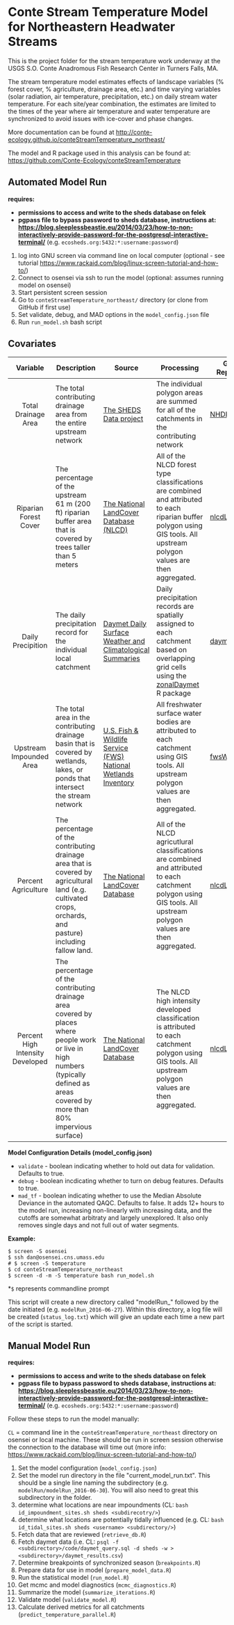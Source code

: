 # Conte Stream Temperature Model for Northeastern Headwater Streams

This is the project folder for the stream temperature work underway at the USGS S.O. Conte Anadromous Fish Research Center in Turners Falls, MA.

The stream temperature model estimates effects of landscape variables (% forest cover, % agriculture, drainage area, etc.) and time varying variables (solar radiation, air temperature, precipitation, etc.) on daily stream water temperature. For each site/year combination, the estimates are limited to the times of the year where air temperature and water temperature are synchronized to avoid issues with ice-cover and phase changes.

More documentation can be found at http://conte-ecology.github.io/conteStreamTemperature_northeast/

The model and R package used in this analysis can be found at: https://github.com/Conte-Ecology/conteStreamTemperature

## Automated Model Run

**requires:**
 * **permissions to access and write to the sheds database on felek**
 * **pgpass file to bypass password to sheds database, instructions at: https://blog.sleeplessbeastie.eu/2014/03/23/how-to-non-interactively-provide-password-for-the-postgresql-interactive-terminal/** (e.g. `ecosheds.org:5432:*:username:password`)

1. log into GNU screen via command line on local computer (optional - see tutorial https://www.rackaid.com/blog/linux-screen-tutorial-and-how-to/)
2. Connect to osensei via ssh to run the model (optional: assumes running model on osensei)
3. Start persistent screen session
4. Go to `conteStreamTemperature_northeast/` directory (or clone from GitHub if first use)
5. Set validate, debug, and MAD options in the `model_config.json` file
6. Run `run_model.sh` bash script
 


## Covariates

| Variable | Description | Source | Processing | GitHub Repository |
|:--------:| --------------------------- | --------------- | ------------------------- | ----------------- |
| Total Drainage Area | The total contributing drainage area from the entire upstream network | [The SHEDS Data project](http://conte-ecology.github.io/shedsData/) | The individual polygon areas are summed for all of the catchments in the contributing network| [NHDHRDV2](https://github.com/Conte-Ecology/shedsData/tree/master/NHDHRDV2) |
| Riparian Forest Cover | The percentage of the upstream 61 m (200 ft) riparian buffer area that is covered by trees taller than 5 meters | [The National LandCover Database (NLCD)](http://www.mrlc.gov/nlcd06_data.php) | All of the NLCD forest type classifications are combined and attributed to each riparian buffer polygon  using GIS tools. All upstream polygon values are then aggregated.| [nlcdLandCover](https://github.com/Conte-Ecology/shedsData/tree/master/basinCharacteristics/rasterPrep/nlcdLandCover) |
| Daily Precipition | The daily precipitation record for the individual local catchment | [Daymet Daily Surface Weather and Climatological Summaries](https://daymet.ornl.gov/) | Daily precipitation records are spatially assigned to each catchment based on overlapping grid cells using the [zonalDaymet](https://github.com/Conte-Ecology/zonalDaymet) R package| [daymet](https://github.com/Conte-Ecology/shedsData/tree/master/daymet) |
| Upstream Impounded Area| The total area in the contributing drainage basin that is covered by wetlands, lakes, or ponds that intersect the stream network | [U.S. Fish & Wildlife Service (FWS) National Wetlands Inventory](http://www.fws.gov/wetlands/Data/Data-Download.html)| All freshwater surface water bodies are attributed to each catchment using GIS tools. All upstream polygon values are then aggregated.| [fwsWetlands](https://github.com/Conte-Ecology/shedsData/tree/master/basinCharacteristics/rasterPrep/fwsWetlands) |
| Percent Agriculture | The percentage of the contributing drainage area that is covered by agricultural land (e.g. cultivated crops, orchards, and pasture) including fallow land. | [The National LandCover Database](http://www.mrlc.gov/nlcd06_data.php)| All of the NLCD agricutlural classifications are combined and attributed to each catchment polygon using GIS tools. All upstream polygon values are then aggregated.| [nlcdLandCover](https://github.com/Conte-Ecology/shedsData/tree/master/basinCharacteristics/rasterPrep/nlcdLandCover) |
| Percent High Intensity Developed | The percentage of the contributing drainage area covered by places where people work or live in high numbers (typically defined as areas  covered by more than 80% impervious surface) | [The National LandCover Database](http://www.mrlc.gov/nlcd06_data.php)| The NLCD high intensity developed classification is attributed to each catchment polygon using GIS tools. All upstream polygon values are then aggregated. | [nlcdLandCover](https://github.com/Conte-Ecology/shedsData/tree/master/basinCharacteristics/rasterPrep/nlcdLandCover) |


**Model Configuration Details (model_config.json)**

* `validate` - boolean indicating whether to hold out data for validation. Defaults to true.
* `debug` - boolean incdicating whether to turn on debug features. Defaults to true.
* `mad_tf` - boolean indicating whether to use the Median Absolute Deviance in the automated QAQC. Defaults to false. It adds 12+ hours to the model run, increasing non-linearly with increasing data, and the cutoffs are somewhat arbitraty and largely unexplored. It also only removes single days and not full out of water segments.

**Example:**

```
$ screen -S osensei
$ ssh dan@osensei.cns.umass.edu
# $ screen -S temperature
$ cd conteStreamTemperature_northeast
$ screen -d -m -S temperature bash run_model.sh

```

*`$` represents commandline prompt

This script will create a new directory called "modelRun_" followed by the date initiated (e.g. `modelRun_2016-06-27`). Within this directory, a log file will be created (`status_log.txt`) which will give an update each time a new part of the script is started.

## Manual Model Run

**requires:**
 * **permissions to access and write to the sheds database on felek**
 * **pgpass file to bypass password to sheds database, instructions at: https://blog.sleeplessbeastie.eu/2014/03/23/how-to-non-interactively-provide-password-for-the-postgresql-interactive-terminal/** (e.g. `ecosheds.org:5432:*:username:password`)
 
Follow these steps to run the model manually:

`CL` = command line in the `conteStreamTemperature_northeast` directory on osensei or local machine. These should be run in screen session otherwise the connection to the database will time out (more info: https://www.rackaid.com/blog/linux-screen-tutorial-and-how-to/)

1. Set the model configuration (`model_config.json`)
2. Set the model run directory in the file "current_model_run.txt". This should be a single line naming the subdirectory (e.g. `modelRun/modelRun_2016-06-30`). You will also need to great this subdirectory in the folder.
3. determine what locations are near impoundments (CL: `bash id_impoundment_sites.sh sheds <subdirecotry/>`)
4. determine what locations are potentially tidally influenced (e.g. CL: `bash id_tidal_sites.sh sheds <username> <subdirectory/>`)
5. Fetch data that are reviewed (`retrieve_db.R`)
6. Fetch daymet data (i.e. CL: `psql -f <subdirectory>/code/daymet_query.sql -d sheds -w > <subdirectory>/daymet_results.csv`)
7. Determine breakpoints of synchronized season (`breakpoints.R`)
8. Prepare data for use in model (`prepare_model_data.R`) 
9. Run the statistical model (`run_model.R`)
10. Get mcmc and model diagnostics (`mcmc_diagnostics.R`)
11. Summarize the model (`summarize_iterations.R`)
12. Validate model (`validate_model.R`)
13. Calculate derived metrics for all catchments (`predict_temperature_parallel.R`)


